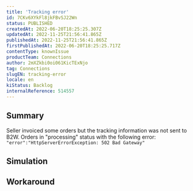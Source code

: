 ```yaml
---
title: 'Tracking error'
id: 7CKv6XYkFl8jkFBvSJ22Wn
status: PUBLISHED
createdAt: 2022-06-20T18:25:25.307Z
updatedAt: 2022-11-25T21:56:41.865Z
publishedAt: 2022-11-25T21:56:41.865Z
firstPublishedAt: 2022-06-20T18:25:25.717Z
contentType: knownIssue
productTeam: Connections
author: 2mXZkbi0oi061KicTExNjo
tag: Connections
slugEN: tracking-error
locale: en
kiStatus: Backlog
internalReference: 514557
---
```


## Summary


Seller invoiced some orders but the tracking information was not sent to B2W.
Orders in "processing" status with the following error: `"error":"HttpServerErrorException: 502 Bad Gateway"`




## Simulation



## Workaround



